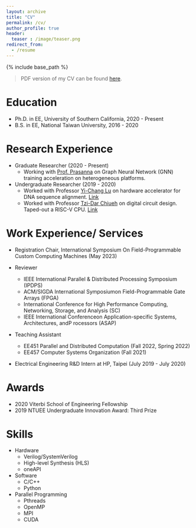 ```yaml
---
layout: archive
title: "CV"
permalink: /cv/
author_profile: true
header:
  teaser : /image/teaser.png
redirect_from:
  - /resume
---
```


{% include base_path %}
> PDF version of my CV can be found [here](/files/cv.pdf).

Education
======
* Ph.D. in EE, University of Southern California, 2020 - Present
* B.S. in EE, National Taiwan University, 2016 - 2020

Research Experience
======
* Graduate Researcher (2020 - Present)
  * Working with [Prof. Prasanna](https://sites.usc.edu/prasanna/) on Graph Neural Network (GNN) training acceleration on heterogeneous platforms.
* Undergraduate Researcher (2019 - 2020)
  * Worked with Professor [Yi-Chang Lu](https://scholar.google.com/citations?user=Dgjj_jIAAAAJ&hl=en) on hardware accelerator for DNA sequence alignment. [Link](https://github.com/jasonlin316/Systolic-Array-for-Smith-Waterman) 
  * Worked with Professor [Tzi-Dar Chiueh](https://scholar.google.com/citations?user=xi6qo24AAAAJ&hl=en) on digital circuit design. Taped-out a RISC-V CPU. [Link](https://github.com/jasonlin316/RISC-V-CPU)

Work Experience/ Services
======
* Registration Chair, International Symposium On Field-Programmable Custom Computing Machines (May 2023)

* Reviewer
  * IEEE International Parallel & Distributed Processing Symposium (IPDPS)
  * ACM/SIGDA International Symposiumon Field-Programmable Gate Arrays (FPGA)
  * International Conference for High Performance Computing, Networking, Storage, and Analysis (SC)
  * IEEE International Conferenceon Application-specific Systems, Architectures, andP rocessors (ASAP)

* Teaching Assistant
  * EE451 Parallel and Distributed Computation (Fall 2022, Spring 2022)
  * EE457 Computer Systems Organization (Fall 2021)

* Electrical Engineering R&D Intern at HP, Taipei (July 2019 - July 2020)

Awards
======
* 2020 Viterbi School of Engineering Fellowship
* 2019 NTUEE Undergraduate Innovation Award: Third Prize

Skills
======
* Hardware
  * Verilog/SystemVerilog
  * High-level Synthesis (HLS)
  * oneAPI
* Software
  * C/C++
  * Python
* Parallel Programming 
  * Pthreads
  * OpenMP
  * MPI
  * CUDA
